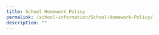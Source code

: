 ```yaml
---
title: School Homework Policy
permalink: /school-information/School-Homework-Policy/
description: ""
---
```

